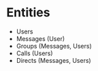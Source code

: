 # Entities

-   Users
-   Messages (User)
-   Groups (Messages, Users)
-   Calls (Users)
-   Directs (Messages, Users)
